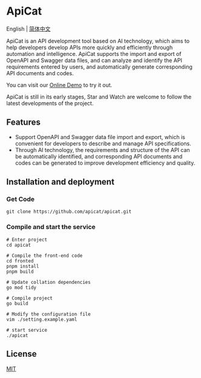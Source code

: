 # ApiCat

English | [简体中文](https://github.com/apicat/apicat/blob/master/README-CN.md)

ApiCat is an API development tool based on AI technology, which aims to help developers develop APIs more quickly and efficiently through automation and intelligence. ApiCat supports the import and export of OpenAPI and Swagger data files, and can analyze and identify the API requirements entered by users, and automatically generate corresponding API documents and codes.

You can visit our [Online Demo](http://demo.apicat.net) to try it out.

ApiCat is still in its early stages, Star and Watch are welcome to follow the latest developments of the project.

## Features

- Support OpenAPI and Swagger data file import and export, which is convenient for developers to describe and manage API specifications.
- Through AI technology, the requirements and structure of the API can be automatically identified, and corresponding API documents and codes can be generated to improve development efficiency and quality.

## Installation and deployment

### Get Code

```
git clone https://github.com/apicat/apicat.git
```

### Compile and start the service

```
# Enter project
cd apicat

# Compile the front-end code
cd fronted
pnpm install
pnpm build

# Update collation dependencies
go mod tidy

# Compile project
go build

# Modify the configuration file
vim ./setting.example.yaml

# start service
./apicat
```

## License

[MIT](https://github.com/apicat/apicat/blob/main/LICENSE)
